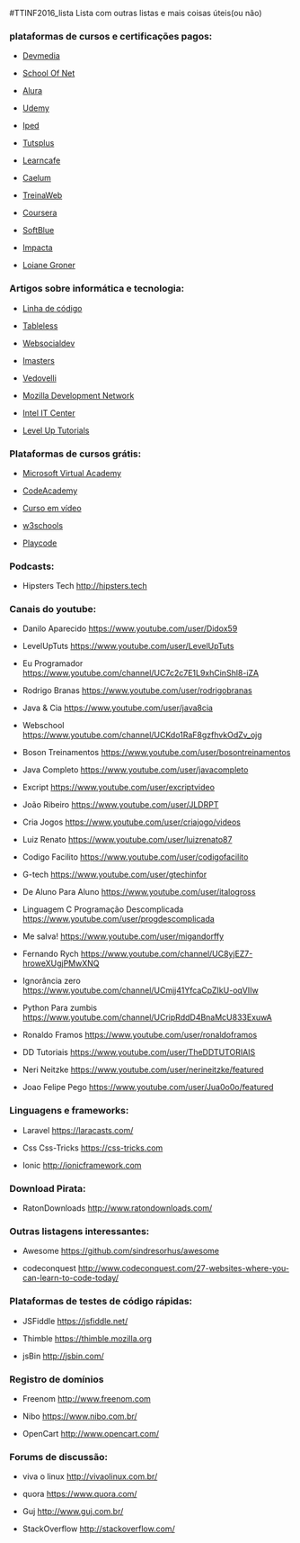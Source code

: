 #TTINF2016_lista
Lista com outras listas e mais coisas úteis(ou não)

### plataformas de cursos e certificações pagos:
 
   * [Devmedia](http://www.devmedia.com.br/)
 
   * [School Of Net](https://www.schoolofnet.com/)
 
   * [Alura](https://www.alura.com.br/)
 
   * [Udemy](https://www.udemy.com/)
 
   * [Iped](https://www.iped.com.br)
 
   * [Tutsplus](https://tutsplus.com/)
 
   * [Learncafe](https://www.learncafe.com/)
 
   * [Caelum](https://www.caelum.com.br)
 
   * [TreinaWeb](https://www.treinaweb.com.br/)
 
   * [Coursera](https://www.coursera.org)
 
   * [SoftBlue](http://www.softblue.com.br/)
 
   * [Impacta](http://www.impacta.com.br/)
 
   * [Loiane Groner](http://loiane.com/)
 
### Artigos sobre informática e tecnologia:
 
   * [Linha de código](http://www.linhadecodigo.com.br/)
 
   * [Tableless](https://tableless.com.br/)
 
   * [Websocialdev](http://websocialdev.com/)
 
   * [Imasters](http://imasters.com.br/)
   
   * [Vedovelli](http://www.vedovelli.com.br/)
 
   * [Mozilla Development Network](https://developer.mozilla.org/pt-BR/)
 
   * [Intel IT Center](http://www.intel.com.br/content/www/br/pt/it-management/intel-it/it-managers.html)
 
   * [Level Up Tutorials](https://leveluptutorials.com/)
 
 
### Plataformas de cursos grátis:
 
   * [Microsoft Virtual Academy](https://mva.microsoft.com/)
   
   * [CodeAcademy](https://www.codecademy.com/pt)
 
   * [Curso em vídeo](http://www.cursoemvideo.com/)
 
   * [w3schools](https://www.w3schools.com/)
 
   * [Playcode](https://playcode.com.br)
 
 
### Podcasts:
 
   * Hipsters Tech
    http://hipsters.tech
 
### Canais do youtube:
   
   * Danilo Aparecido
        https://www.youtube.com/user/Didox59
 
   * LevelUpTuts
        https://www.youtube.com/user/LevelUpTuts
   
   * Eu Programador
        https://www.youtube.com/channel/UC7c2c7E1L9xhCinShl8-iZA
 
   * Rodrigo Branas
        https://www.youtube.com/user/rodrigobranas
   
   * Java & Cia
        https://www.youtube.com/user/java8cia
 
   * Webschool
        https://www.youtube.com/channel/UCKdo1RaF8gzfhvkOdZv_ojg
 
   * Boson Treinamentos
        https://www.youtube.com/user/bosontreinamentos
 
   * Java Completo
        https://www.youtube.com/user/javacompleto
 
   * Excript
        https://www.youtube.com/user/excriptvideo
 
   * João Ribeiro
        https://www.youtube.com/user/JLDRPT
 
   * Cria Jogos
        https://www.youtube.com/user/criajogo/videos
   
   * Luiz Renato
        https://www.youtube.com/user/luizrenato87
 
   * Codigo Facilito
        https://www.youtube.com/user/codigofacilito
   
   * G-tech
        https://www.youtube.com/user/gtechinfor
   
   * De Aluno Para Aluno
        https://www.youtube.com/user/italogross
 
   * Linguagem C Programação Descomplicada
        https://www.youtube.com/user/progdescomplicada
   
   * Me salva!
        https://www.youtube.com/user/migandorffy
 
   * Fernando Rych
        https://www.youtube.com/channel/UC8yjEZ7-hroweXUgjPMwXNQ
 
   * Ignorância zero
        https://www.youtube.com/channel/UCmjj41YfcaCpZIkU-oqVIIw
 
   * Python Para zumbis
        https://www.youtube.com/channel/UCripRddD4BnaMcU833ExuwA
   
   * Ronaldo Framos
        https://www.youtube.com/user/ronaldoframos
 
   * DD Tutoriais
        https://www.youtube.com/user/TheDDTUTORIAIS
 
   * Neri Neitzke
        https://www.youtube.com/user/nerineitzke/featured
 
   * Joao Felipe Pego
        https://www.youtube.com/user/Jua0o0o/featured
 
### Linguagens e frameworks:
 
   * Laravel
        https://laracasts.com/
 
   * Css
        Css-Tricks
            https://css-tricks.com
   
   * Ionic
        http://ionicframework.com
 
### Download Pirata:
 
   * RatonDownloads
        http://www.ratondownloads.com/
 
### Outras listagens interessantes:
 
   * Awesome
        https://github.com/sindresorhus/awesome
 
   * codeconquest
        http://www.codeconquest.com/27-websites-where-you-can-learn-to-code-today/
 
### Plataformas de testes de código rápidas:
 
   * JSFiddle
        https://jsfiddle.net/
 
   * Thimble
        https://thimble.mozilla.org
 
   * jsBin
        http://jsbin.com/
 
### Registro de domínios
   * Freenom
        http://www.freenom.com
 
   * Nibo
        https://www.nibo.com.br/
 
   * OpenCart
         http://www.opencart.com/
 
### Forums de discussão:
 
   * viva o linux
        http://vivaolinux.com.br/
 
   * quora
        https://www.quora.com/
 
   * Guj
        http://www.guj.com.br/
 
   * StackOverflow
        http://stackoverflow.com/

